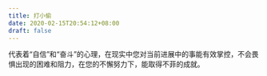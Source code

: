 ```yaml
---
title: 打小偷
date: 2020-02-15T20:54:12+08:00
draft: false
---
```


代表着“自信”和“奋斗”的心理，在现实中您对当前进展中的事能有效掌控，不会畏惧出现的困难和阻力，在您的不懈努力下，能取得不菲的成就。<br>
